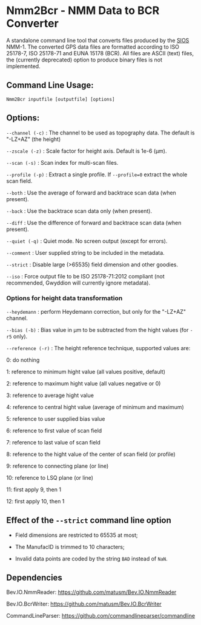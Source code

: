 Nmm2Bcr - NMM Data to BCR Converter
===================================

A standalone command line tool that converts files produced by the [SIOS](https://sios-de.com) NMM-1.
The converted GPS data files are formatted according to ISO 25178-7, ISO 25178-71 and EUNA 15178 (BCR). All files are ASCII (text) files, the (currently deprecated) option to produce binary files is not implemented. 

## Command Line Usage:  

```
Nmm2Bcr inputfile [outputfile] [options]
```

## Options:  

`--channel (-c)` : The channel to be used as topography data. The default is "-LZ+AZ" (the height)

`--zscale (-z)` : Scale factor for height axis. Default is 1e-6 (µm).

`--scan (-s)` : Scan index for multi-scan files.

`--profile (-p)` : Extract a single profile. If `--profile=0` extract the whole scan field. 

`--both` : Use the average of forward and backtrace scan data (when present).

`--back` : Use the backtrace scan data only (when present).

`--diff` : Use the difference of forward and backtrace scan data (when present).

`--quiet (-q)` : Quiet mode. No screen output (except for errors).

`--comment` : User supplied string to be included in the metadata.

`--strict` : Disable large (>65535) field dimension and other goodies.

`--iso` : Force output file to be ISO 25178-71:2012 compliant (not recommended, Gwyddion will currently ignore metadata).

### Options for height data transformation

`--heydemann` : perform Heydemann correction, but only for the "-LZ+AZ" channel.

`--bias (-b)` : Bias value in µm to be subtracted from the hight values (for `-r5` only).

`--reference (-r)` : The height reference technique, supported values are:

0: do nothing

1: reference to minimum hight value (all values positive, default)

2: reference to maximum hight value (all values negative or 0)

3: reference to average hight value

4: reference to central hight value (average of minimum and maximum)

5: reference to user supplied bias value

6: reference to first value of scan field

7: reference to last value of scan field

8: reference to the hight value of the center of scan field (or profile)

9: reference to connecting plane (or line)

10: reference to LSQ plane (or line)

11: first apply 9, then 1

12: first apply 10, then 1

## Effect of the `--strict` command line option

* Field dimensions are restricted to 65535 at most;

* The ManufacID is trimmed to 10 characters;

* Invalid data points are coded by the string `BAD` instead of `NaN`.

## Dependencies  
Bev.IO.NmmReader:  https://github.com/matusm/Bev.IO.NmmReader  

Bev.IO.BcrWriter: https://github.com/matusm/Bev.IO.BcrWriter 

CommandLineParser: https://github.com/commandlineparser/commandline 
